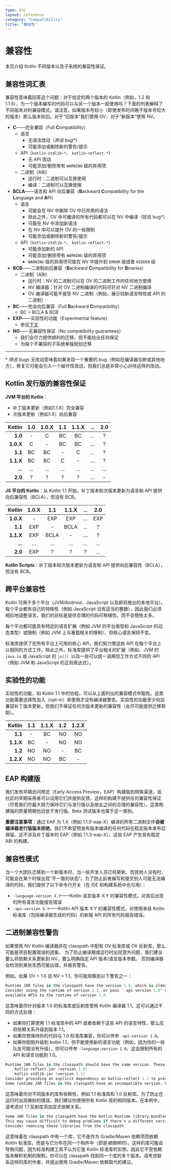 ```yaml
---
type: doc
layout: reference
category: "Compatibility"
title: "兼容性"
---
```


# 兼容性

本页介绍 Kotlin 不同版本以及子系统的兼容性保证。

## 兼容性词汇表

兼容性意味着回答这个问题：对于给定的两个版本的 Kotlin（例如，1.2 和 1.1.5），为一个版本编写的代码可以与另一个版本一起使用吗？下面的列表解释了不同版本对的兼容模式。请注意，如果版本号较小（即使发布时间晚于版本号较大的版本）那么版本较旧。对于“旧版本”我们使用 OV，对于“新版本”使用 NV。

- **C**——完全兼容（Full **C**ompatibility）
  - 语言
    - 无语法改动（*除去 bug**）
    - 可能添加或删除新的警告/提示
  - API（`kotlin-stdlib-*`、 `kotlin-reflect-*`）
    - 无 API 改动
    - 可能添加/删除带有 `WARNING` 级的弃用项
  - 二进制（ABI）
    - 运行时：二进制可以互换使用
    - 编译：二进制可以互换使用
- **BCLA**——语言和 API 向后兼容（**B**ackward **C**ompatibility for the **L**anguage and **A**PI）
  - 语言
    - 可能会在 NV 中删除 OV 中已弃用的语法
    - 除此之外，OV 中可编译的所有代码都可以在 NV 中编译（除去 bug*）
    - 可能在 NV 中添加新语法
    - 在 NV 中可以提升 OV 的一些限制
    - 可能添加或删除新的警告/提示
  - API（`kotlin-stdlib-*`、 `kotlin-reflect-*`）
    - 可能添加新的 API
    - 可能添加/删除带有 `WARNING` 级的弃用项
    - `WARNING` 级的弃用项可能在 NV 中提升到 `ERROR` 级或者 `HIDDEN` 级
- **BCB**——二进制向后兼容（**B**ackward **C**ompatibility for **B**inaries）
  - 二进制（ABI）
    - 运行时：NV 的二进制可以在 OV 的二进制工作的任何地方使用
    - NV 编译器：针对 OV 二进制编译的代码可针对 NV 二进制编译
    - OV 编译器可能不接受 NV 二进制（例如，展示较新语言特性或 API 的二进制）
- **BC**——完全向后兼容（Full **B**ackward **C**ompatibility）
  - BC = BCLA & BCB
- **EXP**——实验性的功能（Experimental feature）
  - 参见[下文](#实验性的功能)
- **NO**——无兼容性保证（No compatibility guarantees）
  - 我们会尽力提供顺利的迁移，但不能给出任何保证
  - 为每个不兼容的子系统单独规划迁移

---

\* *除去 bugs* 无改动意味着如果发现一个重要的 bug（例如在编译器诊断或其他地方），修复它可能会引入一个破坏性改动，但我们总是非常小心对待这样的改动。

## Kotlin 发行版的兼容性保证

**JVM 平台的 Kotlin**：
  - 补丁版本更新（例如1.1.X）完全兼容
  - 次版本更新（例如1.X）向后兼容

| Kotlin  | 1.0 | 1.0.X | 1.1 | 1.1.X | ... | 2.0 |
|---:|:---:|:---:|:---:|:---:|:---:|:---:|
| **1.0** | - | C | BC | BC | ... | ? |
| **1.0.X** | C | - | BC | BC | ... | ?
| **1.1** | BC | BC | - | C | ... | ?
| **1.1.X** | BC | BC | C | - | .... | ?
| **...** | ... | ... | ... | ... | ... | ... |
| **2.0** | ? | ? | ? | ? | ... | - 

**JS 平台的 Kotlin**：从 Kotlin 1.1 开始，补丁版本和次版本更新为语言和 API 提供向后兼容性（BCLA），但没有 BCB。

| Kotlin  | 1.0.X | 1.1 | 1.1.X | ... | 2.0 |
|---:|:---:|:---:|:---:|:---:|:---:|
| **1.0.X** | - |  EXP | EXP | ... | EXP |
| **1.1** | EXP |  - | BCLA | ... | ?
| **1.1.X** | EXP | BCLA | - | .... | ?
| **...** | ... | ... | ... | ... | ... | ... |
| **2.0** | EXP | ? | ? | ? | ... | - 

**Kotlin Scripts**：补丁版本和次版本更新为语言和 API 提供向后兼容性（BCLA），但没有 BCB。

## 跨平台兼容性
 
Kotlin 可用于多个平台（JVM/Android、JavaScript 以及即将推出的本地平台）。每个平台都有自己的特殊性（例如 JavaScript 没有适当的整数），因此我们必须相应地调整语言。我们的目标是提供合理的代码可移植性，而不会牺牲太多。
  
每个平台都可能具有特定的语言扩展（例如 JVM 的平台类型和 JavaScript 的动态类型）或限制（例如 JVM 上与重载相关的限制），但核心语言保持不变。

标准库提供了在所有平台上可用的核心 API，我们努力使这些 API 在每个平台上以相同的方式工作。除此之外，标准库提供了平台相关的扩展（例如，JVM 的` java.io` 或 JavaScript 的 `js()`）以及一些可以统一调用但工作方式不同的 API（例如 JVM 和 JavaScript 的正则表达式）。

## 实验性的功能

实验性的功能，如 Kotlin 1.1 中的协程，可以从上面列出的兼容模式中豁免。这类功能需要选择性加入（opt-in）来使用才没有编译器警告。实验性的功能至少向后兼容补丁版本更新，但我们不保证任何次版本更新的兼容性（会尽可能提供迁移帮助）。

| Kotlin  | 1.1 | 1.1.X | 1.2 | 1.2.X | 
|---:|:---:|:---:|:---:|:---:|
| **1.1** | - | BC | NO | NO  
| **1.1.X** | BC | - | NO | NO
| **1.2** | NO | NO | - | BC 
| **1.2.X** | NO | NO | BC | - 

## EAP 构建版

我们发布早期访问预览（Early Access Preview，EAP）构建版到特殊渠道，该社区的早期采用者可以试用它们并提供反馈。这样的构建不提供任何兼容性保证（尽管我们尽最大努力保持它们与发行版以及彼此之间的合理的兼容性）。这类构建版的质量预期也远低于发行版。Beta 测试版本也属于这一类别。

**重要注意事项**：通过 EAP 为 1.X（例如 1.1.0-eap-X）编译的所有二进制文件**会被编译器发行版版本拒绝**。我们不希望预发布版本编译的任何代码在稳定版本发布后保留。这不涉及补丁版本的 EAP（例如 1.1.3-eap-X），这些 EAP 产生具有稳定 ABI 的构建。

## 兼容性模式

当一个大团队迁移到一个新版本时，当一些开发人员已经更新、而其他人没有时，可能会在某个时候出现“不一致的状态”。为了防止前者编写和提交别人可能无法编译的代码，我们提供了以下命令行开关（在 IDE 和构建系统中也可用）：

- `-language-version X.Y`——Kotlin 语言版本 X.Y 的兼容性模式，对其后出现的所有语言功能报告错误
- `-api-version X.Y`——Kotlin API 版本 X.Y 的兼容性模式，对使用来自 Kotlin 标准库（包括编译器生成的代码）的新版 API 的所有代码报告错误。

## 二进制兼容性警告

如果使用 NV Kotlin 编译器并在 classpath 中配有 OV 标准库或 OV 反射库，那么可能是项目配置错误的迹象。
为了防止编译期或运行时出现意外问题，我们建议要么将依赖关系更新到 NV，要么明确指定 API 版本/语言版本参数。
否则编译器会检测到某些东西可能出错，并报告警告。

例如，如果 OV = 1.0 且 NV = 1.1，你可能观察到以下警告之一：

``` kotlin
Runtime JAR files in the classpath have the version 1.0, which is older than the API version 1.1. 
Consider using the runtime of version 1.1, or pass '-api-version 1.0' explicitly to restrict the 
available APIs to the runtime of version 1.0.
```

这意味着你针对版本 1.0 的标准库或反射库使用 Kotlin 编译器 1.1。这可以通过不同的方式处理：
* 如果你打算使用 1.1 标准库中的 API 或者依赖于这些 API 的语言特性，那么应将依赖关系升级到版本 1.1。
* 如果你想保持你的代码与 1.0 标准库兼容，你可以传参 `-api-version 1.0`。
* 如果你刚刚升级到 kotlin 1.1，但不能使用新的语言功能（例如，因为你的一些队友可能没有升级），你可以传参 `-language-version 1.0`，这会限制所有的 API 和语言功能到 1.0。

``` kotlin
Runtime JAR files in the classpath should have the same version. These files were found in the classpath:
    kotlin-reflect.jar (version 1.0)
    kotlin-stdlib.jar (version 1.1)
Consider providing an explicit dependency on kotlin-reflect 1.1 to prevent strange errors
Some runtime JAR files in the classpath have an incompatible version. Consider removing them from the classpath
```

这意味着你对不同版本的库有依赖性，例如 1.1 标准库和 1.0 反射库。为了防止在运行时出现微妙的错误，我们建议你使用所有 Kotlin 库的相同版本。在本例中，请考虑对 1.1 反射库添加显式依赖关系。

``` kotlin
Some JAR files in the classpath have the Kotlin Runtime library bundled into them. 
This may cause difficult to debug problems if there's a different version of the Kotlin Runtime library in the classpath. 
Consider removing these libraries from the classpath
```

这意味着在 classpath 中有一个库，它不是作为 Gradle/Maven 依赖项而依赖 Kotlin 标准库，而是与它分布在同一个构件中（即是*被捆绑的*）。这样的库可能会导致问题，因为标准构建工具不认为它是 Kotlin 标准库的实例，因此它不受依赖版本解析机制的限制，你可以在 classpath 找到同一个库的多个版本。请考虑联系这样的库的作者，并提出使用 Gradle/Maven 依赖取代的建议。
